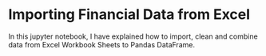 # Importing Financial Data from Excel

In this jupyter notebook, I have explained how to import, clean and combine data from Excel Workbook Sheets to Pandas DataFrame.
